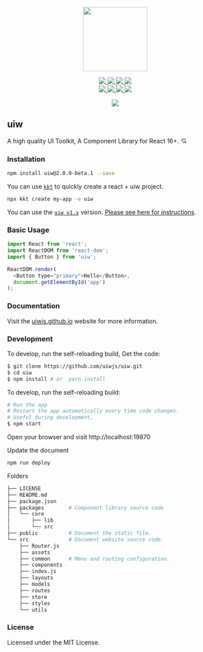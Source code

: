 <p align="center">
  <a href="https://uiwjs.github.io">
    <img width="150" src="https://raw.githubusercontent.com/uiwjs/uiw/master/src/assets/logo-README.svg?sanitize=true">
  </a>
</p>
<p align="center">
  <a href="https://travis-ci.org/uiwjs/uiw">
    <img src="https://api.travis-ci.org/uiwjs/uiw.svg?branch=master">
  </a>
  <a href="https://github.com/uiwjs/uiw/issues">
    <img src="https://img.shields.io/github/issues/uiwjs/uiw.svg">
  </a>
  <a href="https://github.com/uiwjs/uiw/network">
    <img src="https://img.shields.io/github/forks/uiwjs/uiw.svg">
  </a>
  <a href="https://github.com/uiwjs/uiw/stargazers">
    <img src="https://img.shields.io/github/stars/uiwjs/uiw.svg">
  </a>
  <br>
  <a href="https://github.com/uiwjs/uiw/releases">
    <img src="https://img.shields.io/github/release/uiwjs/uiw.svg">
  </a>
  <a href="https://github.com/uiwjs/uiw">
    <img src="https://img.shields.io/dub/l/vibe-d.svg">
  </a>
  <a href="https://www.npmjs.com/package/uiw">
    <img src="https://img.shields.io/npm/v/uiw.svg">
  </a>
  <a href="https://github.com/facebook/jest">
    <img src="https://facebook.github.io/jest/img/jest-badge.svg">
  </a>
</p>

<p align="center">
  <a href="https://uiwjs.github.io"><img src="https://raw.githubusercontent.com/uiwjs/uiw/master/src/assets/uiw-doc.png" /></a>
</p>

uiw
---

A high quality UI Toolkit, A Component Library for React 16+. 💘

### Installation

```bash
npm install uiw@2.0.0-beta.1 --save
```

You can use [`kkt`](https://github.com/jaywcjlove/kkt) to quickly create a react + uiw project.

```bash
npx kkt create my-app -e uiw
```

You can use the [`uiw v1.x`](https://github.com/uiwjs/uiw/tree/v1) version. [Please see here for instructions](https://github.com/uiwjs/uiw/tree/v1).

### Basic Usage

```js
import React from 'react';
import ReactDOM from 'react-dom';
import { Button } from 'uiw';

ReactDOM.render(
  <Button type="primary">Hello</Button>, 
  document.getElementById('app')
);
```

### Documentation

Visit the [uiwjs.github.io](https://uiwjs.github.io) website for more information.

### Development

To develop, run the self-reloading build, Get the code:

```bash
$ git clone https://github.com/uiwjs/uiw.git
$ cd uiw
$ npm install # or  yarn install
```

To develop, run the self-reloading build:

```bash
# Run the app
# Restart the app automatically every time code changes. 
# Useful during development.
$ npm start
```

Open your browser and visit http://localhost:19870

Update the document

```bash
npm run deploy
```

Folders

```bash
├── LICENSE
├── README.md
├── package.json
├── packages        # Component library source code
│   └── core
│       ├── lib
│       └── src
├── public          # Document the static file.
└── src             # Document website source code.
    ├── Router.js
    ├── assets
    ├── common      # Menu and routing configuration.
    ├── components
    ├── index.js
    ├── layouts
    ├── models
    ├── routes
    ├── store
    ├── styles
    └── utils
```

### License

Licensed under the MIT License.
